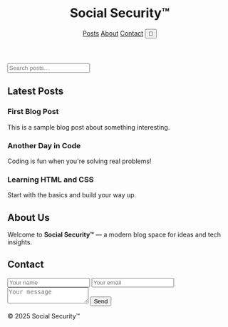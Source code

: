 
<!DOCTYPE html>
<html lang="en">
<head>
  <meta charset="UTF-8" />
  <meta name="viewport" content="width=device-width, initial-scale=1.0"/>
  <title>Social Security™</title>
  <link rel="stylesheet" href="style.css" />
</head>
<body>
  <header>
    <h1>Social Security™</h1>
    <nav>
      <a href="#posts">Posts</a>
      <a href="#about">About</a>
      <a href="#contact">Contact</a>
      <button id="darkToggle">🌙</button>
    </nav>
  </header>

  <section id="search">
    <input type="text" id="searchInput" placeholder="Search posts...">
  </section>

  <section id="posts">
    <h2>Latest Posts</h2>
    <div class="post-list" id="postList">
      <article class="post">
        <h3>First Blog Post</h3>
        <p>This is a sample blog post about something interesting.</p>
      </article>
      <article class="post">
        <h3>Another Day in Code</h3>
        <p>Coding is fun when you're solving real problems!</p>
      </article>
      <article class="post">
        <h3>Learning HTML and CSS</h3>
        <p>Start with the basics and build your way up.</p>
      </article>
    </div>
  </section>

  <section id="about">
    <h2>About Us</h2>
    <p>Welcome to <strong>Social Security™</strong> — a modern blog space for ideas and tech insights.</p>
  </section>

  <section id="contact">
    <h2>Contact</h2>
    <form>
     <form action="https://formsubmit.co/acartoon766@gmail.com" method="POST">
  <!-- Formsubmit settings -->
  <input type="hidden" name="_captcha" value="false">
  <input type="hidden" name="_template" value="table">

  <!-- Actual form fields -->
  <input type="text" name="name" placeholder="Your name" required />
  <input type="email" name="email" placeholder="Your email" required />
  <textarea name="message" placeholder="Your message" required></textarea>
  <button type="submit">Send</button>
</form>


  </section>

  <footer>
    <p>© 2025 Social Security™</p>
  </footer>

  <script src="script.js"></script>
</body>
</html>
